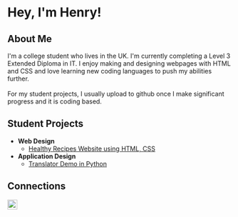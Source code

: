 <h1>Hey, I'm Henry!<br/></h1>

<h2>About Me</h2>

I'm a college student who lives in the UK. I'm currently completing a Level 3 Extended Diploma in IT. I enjoy making and designing webpages with HTML and CSS and love learning new coding languages to push my abilities further.<br><br>
For my student projects, I usually upload to github once I make significant progress and it is coding based.

<h2>Student Projects</h2>

- <b>Web Design</b>
  - [Healthy Recipes Website using HTML, CSS](https://github.com/)
- <b>Application Design</b>
  - [Translator Demo in Python](https://github.com/)

<h2>Connections</h2>

[<img align="left" alt="HenryShore | LinkedIn" width="22px" src="https://cdn.jsdelivr.net/npm/simple-icons@v3/icons/linkedin.svg" />][linkedin]

[linkedin]: https://linkedin.com/in/
